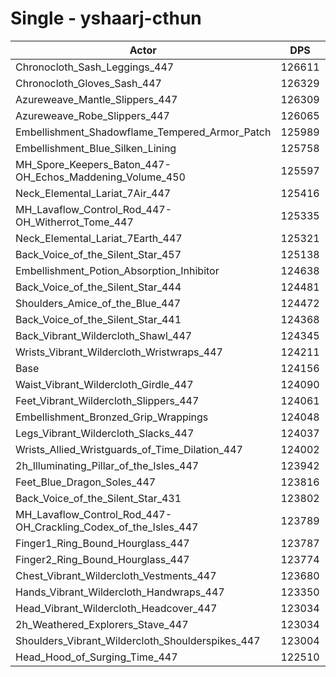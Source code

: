 # Single - yshaarj-cthun
| Actor | DPS | Increase |
|---|:---:|:---:|
|Chronocloth_Sash_Leggings_447|126611|1.98%|
|Chronocloth_Gloves_Sash_447|126329|1.75%|
|Azureweave_Mantle_Slippers_447|126309|1.73%|
|Azureweave_Robe_Slippers_447|126065|1.54%|
|Embellishment_Shadowflame_Tempered_Armor_Patch|125989|1.48%|
|Embellishment_Blue_Silken_Lining|125758|1.29%|
|MH_Spore_Keepers_Baton_447-OH_Echos_Maddening_Volume_450|125597|1.16%|
|Neck_Elemental_Lariat_7Air_447|125416|1.01%|
|MH_Lavaflow_Control_Rod_447-OH_Witherrot_Tome_447|125335|0.95%|
|Neck_Elemental_Lariat_7Earth_447|125321|0.94%|
|Back_Voice_of_the_Silent_Star_457|125138|0.79%|
|Embellishment_Potion_Absorption_Inhibitor|124638|0.39%|
|Back_Voice_of_the_Silent_Star_444|124481|0.26%|
|Shoulders_Amice_of_the_Blue_447|124472|0.26%|
|Back_Voice_of_the_Silent_Star_441|124368|0.17%|
|Back_Vibrant_Wildercloth_Shawl_447|124345|0.15%|
|Wrists_Vibrant_Wildercloth_Wristwraps_447|124211|0.04%|
|Base|124156|0.00%|
|Waist_Vibrant_Wildercloth_Girdle_447|124090|-0.05%|
|Feet_Vibrant_Wildercloth_Slippers_447|124061|-0.08%|
|Embellishment_Bronzed_Grip_Wrappings|124048|-0.09%|
|Legs_Vibrant_Wildercloth_Slacks_447|124037|-0.10%|
|Wrists_Allied_Wristguards_of_Time_Dilation_447|124002|-0.12%|
|2h_Illuminating_Pillar_of_the_Isles_447|123942|-0.17%|
|Feet_Blue_Dragon_Soles_447|123816|-0.27%|
|Back_Voice_of_the_Silent_Star_431|123802|-0.29%|
|MH_Lavaflow_Control_Rod_447-OH_Crackling_Codex_of_the_Isles_447|123789|-0.30%|
|Finger1_Ring_Bound_Hourglass_447|123787|-0.30%|
|Finger2_Ring_Bound_Hourglass_447|123774|-0.31%|
|Chest_Vibrant_Wildercloth_Vestments_447|123680|-0.38%|
|Hands_Vibrant_Wildercloth_Handwraps_447|123350|-0.65%|
|Head_Vibrant_Wildercloth_Headcover_447|123034|-0.90%|
|2h_Weathered_Explorers_Stave_447|123034|-0.90%|
|Shoulders_Vibrant_Wildercloth_Shoulderspikes_447|123004|-0.93%|
|Head_Hood_of_Surging_Time_447|122510|-1.33%|
